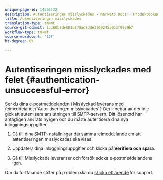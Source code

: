 ```yaml
---
unique-page-id: 14352522
description: Autentiseringen misslyckades - Marketo Docs - Produktdokumentation
title: Autentiseringen misslyckades
translation-type: tm+mt
source-git-commit: 1dd80b7de801df78ac7dde39002455063f9979b7
workflow-type: tm+mt
source-wordcount: '107'
ht-degree: 0%

---
```



# Autentiseringen misslyckades med felet {#authentication-unsuccessful-error}

Ser du dina e-postmeddelanden i Misslyckad leverans med felmeddelandet&quot;Autentiseringen misslyckades&quot;? Det innebär att det inte gick att autentisera anslutningen till SMTP-servern. Ditt lösenord har antagligen ändrats nyligen och du måste autentisera dina nya inloggningsuppgifter.

1. Gå till dina [SMTP-inställningar](https://toutapp.com/) där samma felmeddelande om att autentiseringen misslyckades ska visas.

1. Uppdatera dina inloggningsuppgifter och klicka på **Verifiera och spara**.

1. Gå till Misslyckade leveranser och försök skicka e-postmeddelandena igen.

Om du fortfarande stöter på problem ska du [skicka ett ärende](https://nation.marketo.com/t5/Support/ct-p/Support) för support.
